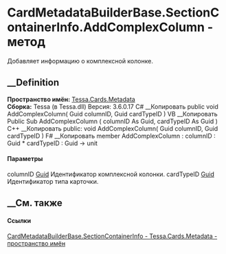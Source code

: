 # CardMetadataBuilderBase.SectionContainerInfo.AddComplexColumn - метод
Добавляет информацию о комплексной колонке.
## __Definition
 **Пространство имён:** [Tessa.Cards.Metadata](N_Tessa_Cards_Metadata.htm)  
 **Сборка:** Tessa (в Tessa.dll) Версия: 3.6.0.17
C# __Копировать
     public void AddComplexColumn(
    	Guid columnID,
    	Guid cardTypeID
    )
VB __Копировать
     Public Sub AddComplexColumn ( 
    	columnID As Guid,
    	cardTypeID As Guid
    )
C++ __Копировать
     public:
    void AddComplexColumn(
    	Guid columnID, 
    	Guid cardTypeID
    )
F# __Копировать
     member AddComplexColumn : 
            columnID : Guid * 
            cardTypeID : Guid -> unit 
#### Параметры
columnID [Guid](https://learn.microsoft.com/dotnet/api/system.guid)
    Идентификатор комплексной колонки.
cardTypeID [Guid](https://learn.microsoft.com/dotnet/api/system.guid)
    Идентификатор типа карточки.
##  __См. также
#### Ссылки
[CardMetadataBuilderBase.SectionContainerInfo -
](T_Tessa_Cards_Metadata_CardMetadataBuilderBase_SectionContainerInfo.htm)
[Tessa.Cards.Metadata - пространство имён](N_Tessa_Cards_Metadata.htm)
